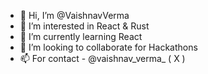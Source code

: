 - 👋 Hi, I’m @VaishnavVerma
- 👀 I’m interested in React & Rust
- 🌱 I’m currently learning React 
- 💞️ I’m looking to collaborate for Hackathons
- 📫 For contact - @vaishnav_verma_ ( X )

